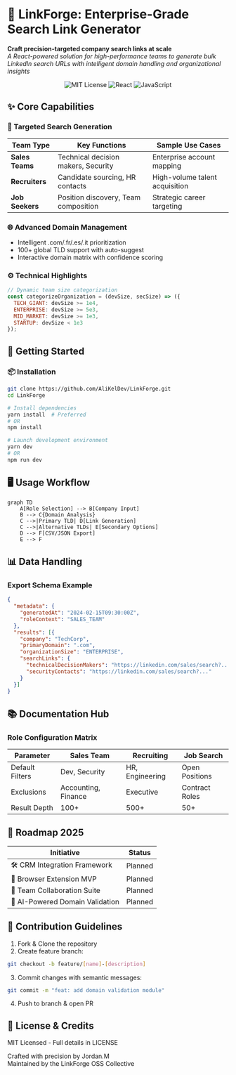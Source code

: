 # 🔗 LinkForge: Enterprise-Grade Search Link Generator
**Craft precision-targeted company search links at scale**  
*A React-powered solution for high-performance teams to generate bulk LinkedIn search URLs with intelligent domain handling and organizational insights*

<div align="center">
  <img alt="MIT License" src="https://img.shields.io/badge/License-MIT-blue.svg?style=for-the-badge"/>
  <img alt="React" src="https://img.shields.io/badge/Built%20with-React-61DAFB?style=for-the-badge&logo=react"/>
  <img alt="JavaScript" src="https://img.shields.io/badge/Powered%20by-JavaScript-F7DF1E?style=for-the-badge&logo=javascript"/>
</div>

## ✨ Core Capabilities

### 🎯 Targeted Search Generation

| Team Type | Key Functions | Sample Use Cases |
|-----------|---------------|------------------|
| **Sales Teams** | Technical decision makers, Security | Enterprise account mapping |
| **Recruiters** | Candidate sourcing, HR contacts | High-volume talent acquisition |
| **Job Seekers** | Position discovery, Team composition | Strategic career targeting |

### 🌐 Advanced Domain Management
- Intelligent .com/.fr/.es/.it prioritization
- 100+ global TLD support with auto-suggest
- Interactive domain matrix with confidence scoring

### ⚙️ Technical Highlights
```javascript
// Dynamic team size categorization
const categorizeOrganization = (devSize, secSize) => ({
  TECH_GIANT: devSize >= 1e4,
  ENTERPRISE: devSize >= 5e3,
  MID_MARKET: devSize >= 1e3,
  STARTUP: devSize < 1e3
});
```

## 🚀 Getting Started

### 📦 Installation

```bash
git clone https://github.com/AliKelDev/LinkForge.git
cd LinkForge
```

```bash
# Install dependencies
yarn install  # Preferred
# OR
npm install
```

```bash
# Launch development environment
yarn dev
# OR
npm run dev
```

## 🖥 Usage Workflow

```mermaid
graph TD
    A[Role Selection] --> B[Company Input]
    B --> C{Domain Analysis}
    C -->|Primary TLD| D[Link Generation]
    C -->|Alternative TLDs| E[Secondary Options]
    D --> F[CSV/JSON Export]
    E --> F
```

## 📊 Data Handling

### Export Schema Example
```json
{
  "metadata": {
    "generatedAt": "2024-02-15T09:30:00Z",
    "roleContext": "SALES_TEAM"
  },
  "results": [{
    "company": "TechCorp",
    "primaryDomain": ".com",
    "organizationSize": "ENTERPRISE",
    "searchLinks": {
      "technicalDecisionMakers": "https://linkedin.com/sales/search?...",
      "securityContacts": "https://linkedin.com/sales/search?..."
    }
  }]
}
```

## 📚 Documentation Hub

### Role Configuration Matrix

| Parameter | Sales Team | Recruiting | Job Search |
|-----------|------------|------------|------------|
| Default Filters | Dev, Security | HR, Engineering | Open Positions |
| Exclusions | Accounting, Finance | Executive | Contract Roles |
| Result Depth | 100+ | 500+ | 50+ |

## 🌟 Roadmap 2025

| Initiative | Status |
|------------|---------|
| 🛠️ CRM Integration Framework | Planned |
| 🔌 Browser Extension MVP | Planned |
| 🤝 Team Collaboration Suite | Planned |
| 🧠 AI-Powered Domain Validation | Planned |

## 🤝 Contribution Guidelines

1. Fork & Clone the repository
2. Create feature branch:
```bash
git checkout -b feature/[name]-[description]
```
3. Commit changes with semantic messages:
```bash
git commit -m "feat: add domain validation module"
```
4. Push to branch & open PR

## 📜 License & Credits

MIT Licensed - Full details in LICENSE

Crafted with precision by Jordan.M  
Maintained by the LinkForge OSS Collective
